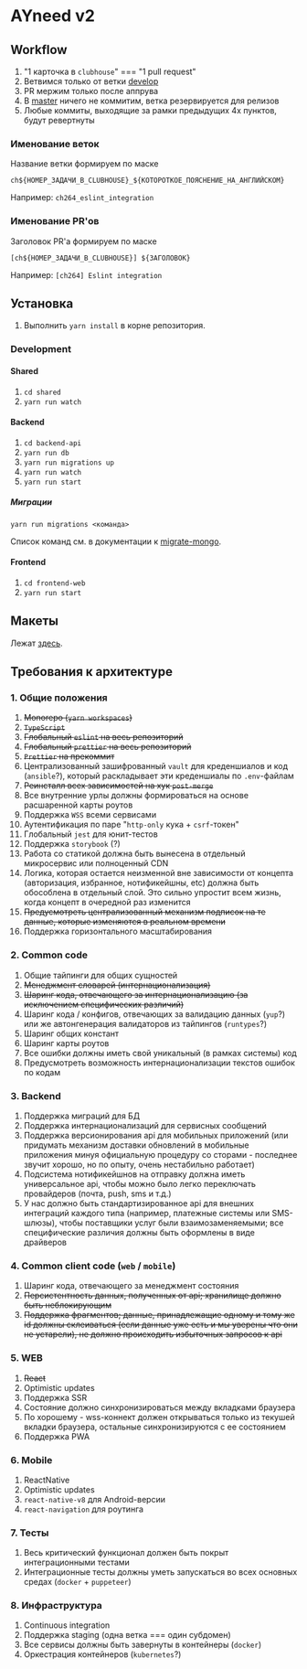 # AYneed v2

## Workflow

1. "1 карточка в `clubhouse`" === "1 pull request"
2. Ветвимся только от ветки [develop](https://github.com/AYneed/ayneed/tree/develop)
3. PR мержим только после аппрува
4. В [master](https://github.com/AYneed/ayneed/tree/master) ничего не коммитим, ветка резервируется для релизов
5. Любые коммиты, выходящие за рамки предыдущих 4х пунктов, будут ревертнуты

### Именование веток

Название ветки формируем по маске

```
ch${НОМЕР_ЗАДАЧИ_В_CLUBHOUSE}_${КОТОРОТКОЕ_ПОЯСНЕНИЕ_НА_АНГЛИЙСКОМ}
```

Например: `ch264_eslint_integration`

### Именование PR'ов

Заголовок PR'а формируем по маске

```
[ch${НОМЕР_ЗАДАЧИ_В_CLUBHOUSE}] ${ЗАГОЛОВОК}
```

Например: `[ch264] Eslint integration`

## Установка

1. Выполнить `yarn install` в корне репозитория.

### Development

#### Shared

1. `cd shared`
2. `yarn run watch`

#### Backend

1. `cd backend-api`
2. `yarn run db`
3. `yarn run migrations up`
4. `yarn run watch`
5. `yarn run start`

##### Миграции

`yarn run migrations <команда>`

Список команд см. в документации к [migrate-mongo](https://www.npmjs.com/package/migrate-mongo).

#### Frontend

1. `cd frontend-web`
2. `yarn run start`

## Макеты

Лежат [здесь](https://www.figma.com/file/fLwqztpbSxl0h2a9kHFFBw/AYneed-07.06.2020).

## Требования к архитектуре

### 1. Общие положения

1. ~~Monorepo (`yarn workspaces`)~~
2. ~~`TypeScript`~~
3. ~~Глобальный `eslint` на весь репозиторий~~
4. ~~Глобальный `prettier` на весь репозиторий~~
5. ~~`Prettier` на прекоммит~~
6. Централизованный зашифрованный `vault` для креденшиалов и код (`ansible`?), который раскладывает эти креденшиалы по `.env`-файлам
7. ~~Реинсталл всех зависимостей на хук `post-merge`~~
8. Все внутренние урлы должны формироваться на основе расшаренной карты роутов
9. Поддержка `WSS` всеми сервисами
10. Аутентификация по паре "`http-only` кука + `csrf`-токен"
11. Глобальный `jest` для юнит-тестов
12. Поддержка `storybook` (?)
13. Работа со статикой должна быть вынесена в отдельный микросервис или полноценный CDN
14. Логика, которая остается неизменной вне зависимости от концепта (авторизация, избранное, нотификейшны, etc) должна быть обособлена в отдельный слой. Это сильно упростит всем жизнь, когда концепт в очередной раз изменится
15. ~~Предусмотреть централизованный механизм подписок на те данные, которые изменяются в реальном времени~~
16. Поддержка горизонтального масштабирования

### 2. Common code

1. Общие тайпинги для общих сущностей
2. ~~Менеджмент словарей (интернационализация)~~
3. ~~Шаринг кода, отвечающего за интернационализацию (за исключением специфических различий)~~
4. Шаринг кода / конфигов, отвечающих за валидацию данных (`yup`?) или же автонгенерация валидаторов из тайпингов (`runtypes`?)
5. Шаринг общих констант
6. Шаринг карты роутов
7. Все ошибки должны иметь свой уникальный (в рамках системы) код
8. Предусмотреть возможность интернационализации текстов ошибок по кодам

### 3. Backend

1. Поддержка миграций для БД
2. Поддержка интернационализаций для сервисных сообщений
3. Поддержка версионирования api для мобильных приложений (или придумать механизм доставки обновлений в мобильные приложения минуя официальную процедуру со сторами - последнее звучит хорошо, но по опыту, очень нестабильно работает)
4. Подсистема нотификейшнов на отправку должна иметь универсальное api, чтобы можно было легко переключать провайдеров (почта, push, sms и т.д.)
5. У нас должно быть стандартизированное api для внешних интеграций каждого типа (например, платежные системы или SMS-шлюзы), чтобы поставщики услуг были взаимозаменяемыми; все специфические различия должны быть оформлены в виде драйверов

### 4. Common client code (`web` / `mobile`)

1. Шаринг кода, отвечающего за менеджмент состояния
2. ~~Персистентность данных, полученных от api; хранилище должно быть неблокирующим~~
3. ~~Поддержка фрагментов; данные, принадлежащие одному и тому же id должны склеиваться (если данные уже есть и мы уверены что они не устарели), не должно происходить избыточных запросов к api~~

### 5. WEB

1. ~~React~~
2. Optimistic updates
3. Поддержка SSR
4. Состояние должно синхронизироваться между вкладками браузера
5. По хорошему - wss-коннект должен открываться только из текушей вкладки браузера, остальные синхронизируются с ее состоянием
6. Поддержка PWA

### 6. Mobile

1. ReactNative
2. Optimistic updates
3. `react-native-v8` для Android-версии
4. `react-navigation` для роутинга

### 7. Тесты

1. Весь критический функционал должен быть покрыт интеграционными тестами
2. Интеграционные тесты должны уметь запускаться во всех основных средах (`docker` + `puppeteer`)

### 8. Инфраструктура

1. Continuous integration
2. Поддержка staging (одна ветка === один субдомен)
3. Все сервисы должны быть завернуты в контейнеры (`docker`)
4. Оркестрация контейнеров (`kubernetes`?)
